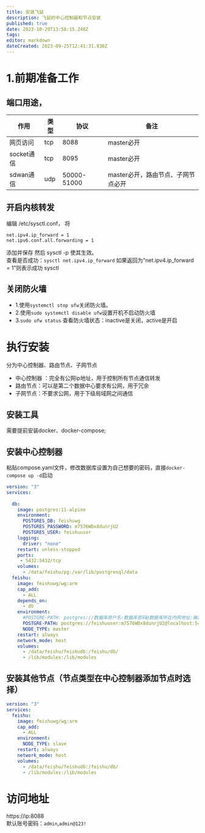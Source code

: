 ```yaml
---
title: 安装飞鼠
description: 飞鼠的中心控制器和节点安装
published: true
date: 2023-10-20T13:58:15.248Z
tags: 
editor: markdown
dateCreated: 2023-09-25T12:41:31.836Z
---
```



# 1.前期准备工作
## 端口用途，
| 作用 | 类型 | 协议 | 备注 |
| --- | --- | --- | --- |
|网页访问     |  tcp | 8088        | master必开 |
|socket通信  |	tcp	| 8095        | master必开 |
|sdwan通信   |	udp	| 50000-51000 | master必开，路由节点、子网节点必开|

## 开启内核转发
编辑 /etc/sysctl.conf， 将
```
net.ipv4.ip_forward = 1  
net.ipv6.conf.all.forwarding = 1
```
添加并保存 然后 sysctl -p 使其生效。  
查看是否成功：`sysctl net.ipv4.ip_forward`
如果返回为“net.ipv4.ip_forward = 1”则表示成功 sysctl 
## 关闭防火墙
- 1.使用`systemctl stop ufw`关闭防火墙。
- 2.使用`sudo systemctl disable ufw`设置开机不启动防火墙
- 3.`sudo ufw status` 查看防火墙状态：inactive是关闭，active是开启

# 执行安装
分为中心控制器、路由节点、子网节点
- 中心控制器 ：完全有公网ip地址，用于控制所有节点通信转发
- 路由节点：可以是第二个数据中心要求有公网，用于冗余
- 子网节点：不要求公网，用于下级局域网之间通信
## 安装工具
需要提前安装docker、docker-compose;
## 安装中心控制器
粘贴compose.yaml文件，修改数据库设置为自己想要的密码，直接`docker-compose up -d`启动
```yaml
version: "3"
services:
 
  db:
    image: postgres:11-alpine
    environment:
      POSTGRES_DB: feishuwg
      POSTGRES_PASSWORD: m7576WDx8dunrjU2
      POSTGRES_USER: feishuuser
    logging:
      driver: "none"
    restart: unless-stopped
    ports:
     - 5432:5432/tcp 
    volumes:
      - /data/feishu/pg:/var/lib/postgresql/data
  feishu:
    image: feishuwg/wg:arm
    cap_add:
      - ALL
    depends_on:
      - db
    environment:
      #POSTGRE-PATH: postgres://数据库用户名:数据库密码@数据库所在内网地址:端口/库
      POSTGRE-PATH: postgres://feishuuser:m7576WDx8dunrjU2@localhost:5432/feishuwg
      NODE_TYPE: master
    restart: always
    network_mode: host
    volumes:
      - /data/feishu/feishudb:/feishu/db/
      - /lib/modules:/lib/modules
```
## 安装其他节点（节点类型在中心控制器添加节点时选择）
```yaml
version: "3"
services:
  feishu:
    image: feishuwg/wg:arm
    cap_add:
      - ALL
    environment:
      NODE_TYPE: slave
    restart: always
    network_mode: host
    volumes:
      - /data/feishu/feishudb:/feishu/db/
      - /lib/modules:/lib/modules
```

# 访问地址
https://ip:8088  
默认账号密码：`admin`,`admin@123!`